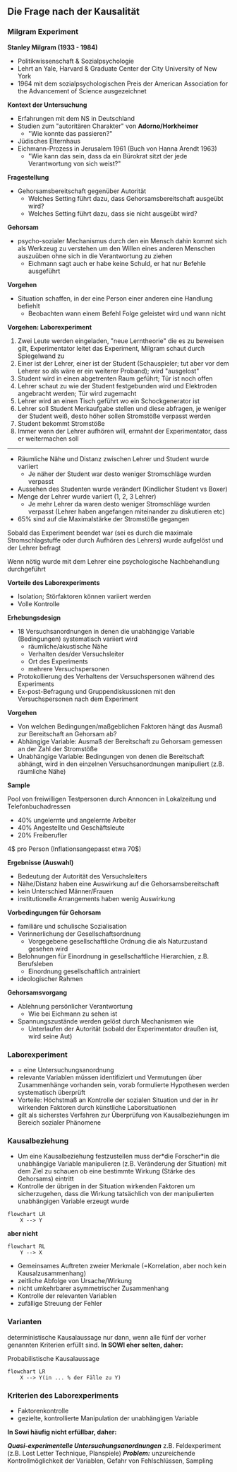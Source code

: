 ## Die Frage nach der Kausalität

### Milgram Experiment

**Stanley Milgram (1933 - 1984)**

* Politikwissenschaft & Sozialpsychologie
* Lehrt an Yale, Harvard & Graduate Center der City University of New York
* 1964 mit dem sozialpsychologischen Preis der American Association for the Advancement of Science ausgezeichnet

**Kontext der Untersuchung**

* Erfahrungen mit dem NS in Deutschland
* Studien zum "autoritären Charakter" von **Adorno/Horkheimer**
  * "Wie konnte das passieren?"
* Jüdisches Elternhaus
* Eichmann-Prozess in Jerusalem 1961 (Buch von Hanna Arendt 1963)
  * "Wie kann das sein, dass da ein Bürokrat sitzt der jede Verantwortung von sich weist?"

**Fragestellung**

* Gehorsamsbereitschaft gegenüber Autorität
  * Welches Setting führt dazu, dass Gehorsamsbereitschaft ausgeübt wird?
  * Welches Setting führt dazu, dass sie nicht ausgeübt wird?

**Gehorsam**

* psycho-sozialer Mechanismus durch den ein Mensch dahin kommt sich als Werkzeug zu verstehen um den Willen eines anderen Menschen auszuüben ohne sich in die Verantwortung zu ziehen
  * Eichmann sagt auch er habe keine Schuld, er hat nur Befehle ausgeführt

**Vorgehen**

* Situation schaffen, in der eine Person einer anderen eine Handlung befiehlt
  * Beobachten wann einem Befehl Folge geleistet wird und wann nicht

**Vorgehen: Laborexperiment**

1. Zwei Leute werden eingeladen, "neue Lerntheorie" die es zu beweisen gilt, Experimentator leitet das Experiment, Milgram schaut durch Spiegelwand zu
2. Einer ist der Lehrer, einer ist der Student (Schauspieler; tut aber vor dem Leherer so als wäre er ein weiterer Proband); wird "ausgelost"
3. Student wird in einen abgetrenten Raum geführt; Tür ist noch offen
4. Lehrer schaut zu wie der Student festgebunden wird und Elektroden angebracht werden; Tür wird zugemacht
5. Lehrer wird an einen Tisch geführt wo ein Schockgenerator ist
6. Lehrer soll Student Merkaufgabe stellen und diese abfragen, je weniger der Student weiß, desto höher sollen Stromstöße verpasst werden
7. Student bekommt Stromstöße
8. Immer wenn der Lehrer aufhören will, ermahnt der Experimentator, dass er weitermachen soll

---

- Räumliche Nähe und Distanz zwischen Lehrer und Student wurde variiert
  - Je näher der Student war desto weniger Stromschläge wurden verpasst
- Aussehen des Studenten wurde verändert (Kindlicher Student vs Boxer)
- Menge der Lehrer wurde variiert (1, 2, 3 Lehrer)
  - Je mehr Lehrer da waren desto weniger Stromschläge wurden verpasst (Lehrer haben angefangen miteinander zu diskutieren etc)
- 65% sind auf die Maximalstärke der Stromstöße gegangen

Sobald das Experiment beendet war (sei es durch die maximale Stromschlagstuffe oder durch Aufhören des Lehrers) wurde aufgelöst und der Lehrer befragt

Wenn nötig wurde mit dem Lehrer eine psychologische Nachbehandlung durchgeführt

**Vorteile des Laborexperiments**

* Isolation; Störfaktoren können variiert werden
* Volle Kontrolle

**Erhebungsdesign**

* 18 Versuchsanordnungen in denen die unabhängige Variable (Bedingungen) systematisch variiert wird
  * räumliche/akustische Nähe
  * Verhalten des/der Versuchsleiter
  * Ort des Experiments
  * mehrere Versuchspersonen
* Protokollierung des Verhaltens der Versuchspersonen während des Experiments
* Ex-post-Befragung und Gruppendiskussionen mit den Versuchspersonen nach dem Experiment

**Vorgehen**

- Von welchen Bedingungen/maßgeblichen Faktoren hängt das Ausmaß zur Bereitschaft an Gehorsam ab?
- ﻿﻿Abhängige Variable: Ausmaß der Bereitschaft zu Gehorsam gemessen an der Zahl der Stromstöße
- ﻿﻿Unabhängige Variable: Bedingungen von denen die Bereitschaft abhängt, wird in den einzelnen Versuchsanordnungen manipuliert (z.B. räumliche Nähe)

**Sample**

Pool von freiwilligen Testpersonen durch Annoncen in Lokalzeitung und Telefonbuchadressen

* 40% ungelernte und angelernte Arbeiter
* 40% Angestellte und Geschäftsleute
* 20% Freiberufler

4\$ pro Person (Inflationsangepasst etwa 70\$)

**Ergebnisse (Auswahl)**

* Bedeutung der Autorität des Versuchsleiters
* Nähe/Distanz haben eine Auswirkung auf die Gehorsamsbereitschaft
* kein Unterschied Männer/Frauen
* institutionelle Arrangements haben wenig Auswirkung

**Vorbedingungen für Gehorsam**

* familiäre und schulische Sozialisation
* Verinnerlichung der Gesellschaftsordnung
  * Vorgegebene gesellschaftliche Ordnung die als Naturzustand gesehen wird
* Belohnungen für Einordnung in gesellschaftliche Hierarchien, z.B. Berufsleben
  * Einordnung gesellschaftlich antrainiert
* ideologischer Rahmen

**Gehorsamsvorgang**

* Ablehnung persönlicher Verantwortung
  * Wie bei Eichmann zu sehen ist
* Spannungszustände werden gelöst durch Mechanismen wie
  * Unterlaufen der Autorität (sobald der Experimentator draußen ist, wird seine Aut)

### Laborexperiment

* = eine Untersuchungsanordnung
* relevante Variablen müssen identifiziert und Vermutungen über Zusammenhänge vorhanden sein, vorab formulierte Hypothesen werden systematisch überprüft
* Vorteile: Höchstmaß an Kontrolle der sozialen Situation und der in ihr wirkenden Faktoren durch künstliche Laborsituationen
* gilt als sicherstes Verfahren zur Überprüfung von Kausalbeziehungen im Bereich sozialer Phänomene

### Kausalbeziehung

* Um eine Kausalbeziehung festzustellen muss der\*die Forscher\*in die unabhängige Variable manipulieren (z.B. Veränderung der Situation) mit dem Ziel zu schauen ob eine bestimmte Wirkung (Stärke des Gehorsams) eintritt
* Kontrolle der übrigen in der Situation wirkenden Faktoren um sicherzugehen, dass die Wirkung tatsächlich von der manipulierten unabhängigen Variable erzeugt wurde

```mermaid
flowchart LR
    X --> Y
```

**aber nicht**

```mermaid
flowchart RL
    Y --> X
```

* Gemeinsames Auftreten zweier Merkmale (=Korrelation, aber noch kein Kausalzusammenhang)
* zeitliche Abfolge von Ursache/Wirkung
* nicht umkehrbarer asymmetrischer Zusammenhang
* Kontrolle der relevanten Variablen
* zufällige Streuung der Fehler

### Varianten

deterministische Kausalaussage nur dann, wenn alle fünf der vorher genannten Kriterien erfüllt sind. **In SOWI eher selten, daher:**

Probabilistische Kausalaussage

```mermaid
flowchart LR
    X --> Y(in ... % der Fälle zu Y)
```

### Kriterien des Laborexperiments

* Faktorenkontrolle
* gezielte, kontrollierte Manipulation der unabhängigen Variable

**In Sowi häufig nicht erfüllbar, daher:**

***Quasi-experimentelle Untersuchungsanordnungen***
z.B. Feldexperiment (z.B. Lost Letter Technique, Planspiele)
***Problem:*** unzureichende Kontrollmöglichkeit der Variablen, Gefahr von Fehlschlüssen, Sampling


